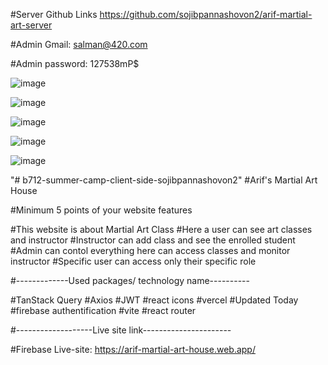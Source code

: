 
#Server Github Links
https://github.com/sojibpannashovon2/arif-martial-art-server

#Admin Gmail: salman@420.com


#Admin password: 127538mP$





![image](https://github.com/sojibpannashovon2/arif-martial-art-client/assets/108423803/0df4660a-424a-4167-b5cd-35c70ad6ddf4)



![image](https://github.com/sojibpannashovon2/arif-martial-art-client/assets/108423803/e3ee95bc-de9b-46fe-8af4-01923a23a212)


![image](https://github.com/sojibpannashovon2/arif-martial-art-client/assets/108423803/24e783fa-6bc5-4b8c-ab1c-160a97aa0861)


![image](https://github.com/sojibpannashovon2/arif-martial-art-client/assets/108423803/65bdbd27-098e-41d8-ad20-29b83af17d59)



![image](https://github.com/sojibpannashovon2/arif-martial-art-client/assets/108423803/485c795b-de5a-4093-98a8-bcfda34ca676)












"# b712-summer-camp-client-side-sojibpannashovon2" 
#Arif's Martial Art House

#Minimum 5 points of your website features

#This website is about Martial Art Class 
#Here a user can see art classes and instructor
#Instructor can add class and see the enrolled student
#Admin can contol everything here can access classes and monitor instructor
#Specific user can access only their specific role

#-------------Used packages/ technology name----------

#TanStack Query
#Axios
#JWT
#react icons
#vercel
#Updated Today
#firebase authentification
#vite
#react router

#-------------------Live site link----------------------

#Firebase Live-site: https://arif-martial-art-house.web.app/
